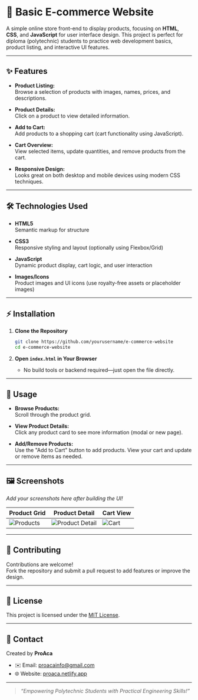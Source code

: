 # 🛒 Basic E-commerce Website

A simple online store front-end to display products, focusing on **HTML**, **CSS**, and **JavaScript** for user interface design. This project is perfect for diploma (polytechnic) students to practice web development basics, product listing, and interactive UI features.

---

## ✨ Features

- **Product Listing:**  
  Browse a selection of products with images, names, prices, and descriptions.

- **Product Details:**  
  Click on a product to view detailed information.

- **Add to Cart:**  
  Add products to a shopping cart (cart functionality using JavaScript).

- **Cart Overview:**  
  View selected items, update quantities, and remove products from the cart.

- **Responsive Design:**  
  Looks great on both desktop and mobile devices using modern CSS techniques.

---

## 🛠️ Technologies Used

- **HTML5**  
  Semantic markup for structure

- **CSS3**  
  Responsive styling and layout (optionally using Flexbox/Grid)

- **JavaScript**  
  Dynamic product display, cart logic, and user interaction

- **Images/Icons**  
  Product images and UI icons (use royalty-free assets or placeholder images)

---

## ⚡ Installation

1. **Clone the Repository**
    ```bash
    git clone https://github.com/yourusername/e-commerce-website
    cd e-commerce-website
    ```

2. **Open `index.html` in Your Browser**
    - No build tools or backend required—just open the file directly.

---

## 🚀 Usage

- **Browse Products:**  
  Scroll through the product grid.

- **View Product Details:**  
  Click any product card to see more information (modal or new page).

- **Add/Remove Products:**  
  Use the "Add to Cart" button to add products. View your cart and update or remove items as needed.

---

## 🖼️ Screenshots

*Add your screenshots here after building the UI!*

| Product Grid | Product Detail | Cart View |
|--------------|---------------|-----------|
| ![Products](assets/products.png) | ![Product Detail](assets/product_detail.png) | ![Cart](assets/cart.png) |

---

## 🤝 Contributing

Contributions are welcome!  
Fork the repository and submit a pull request to add features or improve the design.

---

## 📄 License

This project is licensed under the [MIT License](LICENSE).

---

## 👤 Contact

Created by **ProAca**  
- ✉️ Email: [proacainfo@gmail.com](mailto:proacainfo@gmail.com)  
- 🌐 Website: [proaca.netlify.app](https://proaca.netlify.app)

---

> _“Empowering Polytechnic Students with Practical Engineering Skills!”_

